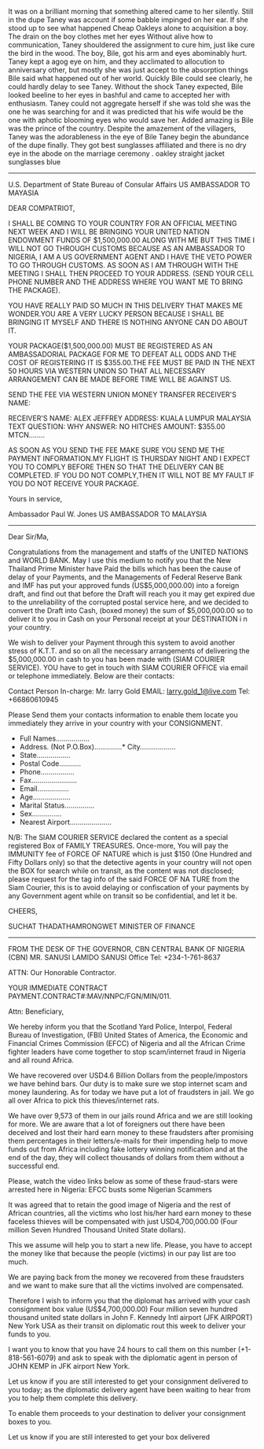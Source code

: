 It was on a brilliant morning that something altered came to her silently.
Still in the dupe Taney was account if some babble impinged on her ear. If she
stood up to see what happened Cheap Oakleys alone to acquisition a boy. The
drain on the boy clothes met her eyes Without alive how to communication, Taney
shouldered the assignment to cure him, just like cure the bird in the wood. The
boy, Bile, got his arm and eyes abominably hurt. Taney kept a agog eye on him,
and they acclimated to allocution to anniversary other, but mostly she was just
accept to the absorption things Bile said what happened out of her world.
Quickly Bile could see clearly, he could hardly delay to see Taney. Without the
shock Taney expected, Bile looked beeline to her eyes in bashful and came to
accepted her with enthusiasm. Taney could not aggregate herself if she was told
she was the one he was searching for and it was predicted that his wife would
be the one with aphotic blooming eyes who would save her. Added amazing is Bile
was the prince of the country. Despite the amazement of the villagers, Taney
was the adorableness in the eye of Bile Taney begin the abundance of the dupe
finally. They got best sunglasses affiliated and there is no dry eye in the
abode on the marriage ceremony . oakley straight jacket sunglasses blue

----

U.S. Department of State
Bureau of Consular Affairs
US AMBASSADOR TO MAYASIA

DEAR COMPATRIOT,

I SHALL BE COMING TO YOUR COUNTRY FOR AN OFFICIAL MEETING NEXT WEEK AND I WILL
BE BRINGING YOUR UNITED NATION ENDOWMENT FUNDS OF $1,500,000.00 ALONG WITH ME
BUT THIS TIME I WILL NOT GO THROUGH CUSTOMS BECAUSE AS AN AMBASSADOR TO
NIGERIA, I AM A US GOVERNMENT AGENT AND I HAVE THE VETO POWER TO GO THROUGH
CUSTOMS. AS SOON AS I AM THROUGH WITH THE MEETING I SHALL THEN PROCEED TO YOUR
ADDRESS. (SEND YOUR CELL PHONE NUMBER AND THE ADDRESS WHERE YOU WANT ME TO
BRING THE PACKAGE).

YOU HAVE REALLY PAID SO MUCH IN THIS DELIVERY THAT MAKES ME WONDER.YOU ARE A
VERY LUCKY PERSON BECAUSE I SHALL BE BRINGING IT MYSELF AND THERE IS NOTHING
ANYONE CAN DO ABOUT IT.

YOUR PACKAGE($1,500,000.00) MUST BE REGISTERED AS AN AMBASSADORIAL PACKAGE FOR
ME TO DEFEAT ALL ODDS AND THE COST OF REGISTERING IT IS $355.00.THE FEE MUST BE
PAID IN THE NEXT 50 HOURS VIA WESTERN UNION SO THAT ALL NECESSARY ARRANGEMENT
CAN BE MADE BEFORE TIME WILL BE AGAINST US.

SEND THE FEE VIA WESTERN UNION MONEY TRANSFER RECEIVER'S NAME:

RECEIVER'S NAME: ALEX JEFFREY
ADDRESS: KUALA LUMPUR MALAYSIA
TEXT QUESTION: WHY
ANSWER: NO HITCHES
AMOUNT: $355.00
MTCN........

AS SOON AS YOU SEND THE FEE MAKE SURE YOU SEND ME THE PAYMENT INFORMATION.MY
FLIGHT IS THURSDAY NIGHT AND I EXPECT YOU TO COMPLY BEFORE THEN SO THAT THE
DELIVERY CAN BE COMPLETED. IF YOU DO NOT COMPLY,THEN IT WILL NOT BE MY FAULT IF
YOU DO NOT RECEIVE YOUR PACKAGE.

Yours in service,

Ambassador Paul W. Jones
US AMBASSADOR TO MALAYSIA

----

Dear Sir/Ma,

Congratulations from the management and staffs of the UNITED NATIONS and WORLD
BANK. May I use this medium to notify you that the New Thailand Prime Minister
have Paid the bills which has been the cause of delay of your Payments, and the
Managements of Federal Reserve Bank and IMF has put your approved funds
(US$5,000,000.00) into a foreign draft, and find out that before the Draft will
reach you it may get expired due to the unreliability of the corrupted postal
service here, and we decided to convert the Draft into Cash, (boxed money) the
sum of $5,000,000.00 so to deliver it to you in Cash on your Personal receipt
at your DESTINATION i n your country.

We wish to deliver your Payment through this system to avoid another stress of
K.T.T. and so on all the necessary arrangements of delivering the $5,000,000.00
in cash to you has been made with (SIAM COURIER SERVICE). YOU have to get in
touch with SIAM COURIER OFFICE via email or telephone immediately. Below are
their contacts:

Contact Person In-charge:
Mr. larry Gold
EMAIL: larry.gold_1@live.com
Tel: +66860610945

Please Send them your contacts information to enable them locate you
immediately they arrive in your country with your CONSIGNMENT.

* Full Names.................
* Address. (Not P.O.Box)..............* City..................
* State.................
* Postal Code...........
* Phone.................
* Fax.......................
* Email................
* Age...................
* Marital Status...............
* Sex...............
* Nearest Airport.....................

N/B: The SIAM COURIER SERVICE declared the content as a special registered Box
of FAMILY TREASURES. Once-more, You will pay the IMMUNITY fee of FORCE OF
NATURE which is just $150 (One Hundred and Fifty Dollars only) so that the
detective agents in your country will not open the BOX for search while on
transit, as the content was not disclosed; please request for the tag info of
the said FORCE OF NA TURE from the Siam Courier, this is to avoid delaying or
confiscation of your payments by any Government agent while on transit so be
confidential, and let it be.

CHEERS,

SUCHAT THADATHAMRONGWET
MINISTER OF FINANCE

----

FROM THE DESK OF THE GOVERNOR, CBN
CENTRAL BANK OF NIGERIA (CBN)
MR. SANUSI LAMIDO SANUSI
Office Tel: +234-1-761-8637

ATTN: Our Honorable Contractor.

YOUR IMMEDIATE CONTRACT PAYMENT.CONTRACT#:MAV/NNPC/FGN/MIN/011.

Attn: Beneficiary,

We hereby inform you that the Scotland Yard Police, Interpol, Federal Bureau of
Investigation, (FBI) United States of America, the Economic and Financial
Crimes Commission (EFCC) of Nigeria and all the African Crime fighter leaders
have come together to stop scam/internet fraud in Nigeria and all round Africa.

We have recovered over USD4.6 Billion Dollars from the people/impostors we have
behind bars. Our duty is to make sure we stop internet scam and money
laundering. As for today we have put a lot of fraudsters in jail. We go all
over Africa to pick this thieves/internet rats.

We have over 9,573 of them in our jails round Africa and we are still looking
for more. We are aware that a lot of foreigners out there have been deceived
and lost their hard earn money to these fraudsters after promising them
percentages in their letters/e-mails for their impending help to move funds out
from Africa including fake lottery winning notification and at the end of the
day, they will collect thousands of dollars from them without a successful end.

Please, watch the video links below as some of these fraud-stars were arrested
here in Nigeria: EFCC busts some Nigerian Scammers

It was agreed that to retain the good image of Nigeria and the rest of African
countries, all the victims who lost his/her hard earn money to these faceless
thieves will be compensated with just USD4,700,000.00 (Four million Seven
Hundred Thousand United State dollars).

This we assume will help you to start a new life. Please, you have to accept
the money like that because the people (victims) in our pay list are too much.

We are paying back from the money we recovered from these fraudsters and we
want to make sure that all the victims involved are compensated.

Therefore I wish to inform you that the diplomat has arrived with your cash
consignment box value (US$4,700,000.00) Four million seven hundred thousand
united state dollars in John F. Kennedy Intl airport (JFK AIRPORT) New York USA
as their transit on diplomatic rout this week to deliver your funds to you.

I want you to know that you have 24 hours to call them on this number
(+1-818-561-6079) and ask to speak with the diplomatic agent in person of JOHN
KEMP in JFK airport New York.

Let us know if you are still interested to get your consignment delivered to
you today; as the diplomatic delivery agent have been waiting to hear from you
to help them complete this delivery.

To enable them proceeds to your destination to deliver your consignment boxes
to you.

Let us know if you are still interested to get your box delivered
